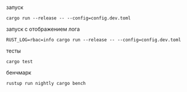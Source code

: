 запуск

```cargo run --release -- --config=config.dev.toml```

запуск с отображением лога

```RUST_LOG=rbac=info cargo run --release -- --config=config.dev.toml```

тесты 

```cargo test```

бенчмарк

```rustup run nightly cargo bench```